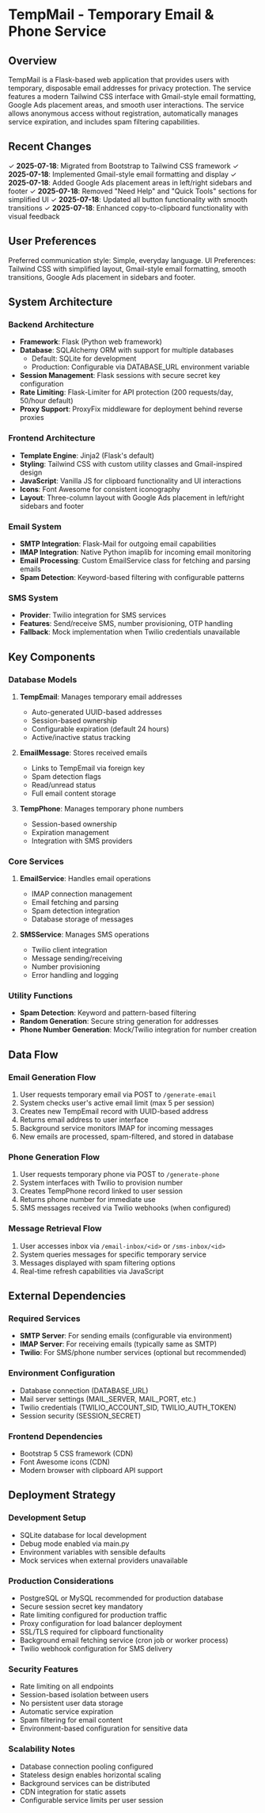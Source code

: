 # TempMail - Temporary Email & Phone Service

## Overview

TempMail is a Flask-based web application that provides users with temporary, disposable email addresses for privacy protection. The service features a modern Tailwind CSS interface with Gmail-style email formatting, Google Ads placement areas, and smooth user interactions. The service allows anonymous access without registration, automatically manages service expiration, and includes spam filtering capabilities.

## Recent Changes

✓ **2025-07-18**: Migrated from Bootstrap to Tailwind CSS framework
✓ **2025-07-18**: Implemented Gmail-style email formatting and display
✓ **2025-07-18**: Added Google Ads placement areas in left/right sidebars and footer
✓ **2025-07-18**: Removed "Need Help" and "Quick Tools" sections for simplified UI
✓ **2025-07-18**: Updated all button functionality with smooth transitions
✓ **2025-07-18**: Enhanced copy-to-clipboard functionality with visual feedback

## User Preferences

Preferred communication style: Simple, everyday language.
UI Preferences: Tailwind CSS with simplified layout, Gmail-style email formatting, smooth transitions, Google Ads placement in sidebars and footer.

## System Architecture

### Backend Architecture
- **Framework**: Flask (Python web framework)
- **Database**: SQLAlchemy ORM with support for multiple databases
  - Default: SQLite for development
  - Production: Configurable via DATABASE_URL environment variable
- **Session Management**: Flask sessions with secure secret key configuration
- **Rate Limiting**: Flask-Limiter for API protection (200 requests/day, 50/hour default)
- **Proxy Support**: ProxyFix middleware for deployment behind reverse proxies

### Frontend Architecture
- **Template Engine**: Jinja2 (Flask's default)
- **Styling**: Tailwind CSS with custom utility classes and Gmail-inspired design
- **JavaScript**: Vanilla JS for clipboard functionality and UI interactions
- **Icons**: Font Awesome for consistent iconography
- **Layout**: Three-column layout with Google Ads placement in left/right sidebars and footer

### Email System
- **SMTP Integration**: Flask-Mail for outgoing email capabilities
- **IMAP Integration**: Native Python imaplib for incoming email monitoring
- **Email Processing**: Custom EmailService class for fetching and parsing emails
- **Spam Detection**: Keyword-based filtering with configurable patterns

### SMS System
- **Provider**: Twilio integration for SMS services
- **Features**: Send/receive SMS, number provisioning, OTP handling
- **Fallback**: Mock implementation when Twilio credentials unavailable

## Key Components

### Database Models
1. **TempEmail**: Manages temporary email addresses
   - Auto-generated UUID-based addresses
   - Session-based ownership
   - Configurable expiration (default 24 hours)
   - Active/inactive status tracking

2. **EmailMessage**: Stores received emails
   - Links to TempEmail via foreign key
   - Spam detection flags
   - Read/unread status
   - Full email content storage

3. **TempPhone**: Manages temporary phone numbers
   - Session-based ownership
   - Expiration management
   - Integration with SMS providers

### Core Services
1. **EmailService**: Handles email operations
   - IMAP connection management
   - Email fetching and parsing
   - Spam detection integration
   - Database storage of messages

2. **SMSService**: Manages SMS operations
   - Twilio client integration
   - Message sending/receiving
   - Number provisioning
   - Error handling and logging

### Utility Functions
- **Spam Detection**: Keyword and pattern-based filtering
- **Random Generation**: Secure string generation for addresses
- **Phone Number Generation**: Mock/Twilio integration for number creation

## Data Flow

### Email Generation Flow
1. User requests temporary email via POST to `/generate-email`
2. System checks user's active email limit (max 5 per session)
3. Creates new TempEmail record with UUID-based address
4. Returns email address to user interface
5. Background service monitors IMAP for incoming messages
6. New emails are processed, spam-filtered, and stored in database

### Phone Generation Flow
1. User requests temporary phone via POST to `/generate-phone`
2. System interfaces with Twilio to provision number
3. Creates TempPhone record linked to user session
4. Returns phone number for immediate use
5. SMS messages received via Twilio webhooks (when configured)

### Message Retrieval Flow
1. User accesses inbox via `/email-inbox/<id>` or `/sms-inbox/<id>`
2. System queries messages for specific temporary service
3. Messages displayed with spam filtering options
4. Real-time refresh capabilities via JavaScript

## External Dependencies

### Required Services
- **SMTP Server**: For sending emails (configurable via environment)
- **IMAP Server**: For receiving emails (typically same as SMTP)
- **Twilio**: For SMS/phone number services (optional but recommended)

### Environment Configuration
- Database connection (DATABASE_URL)
- Mail server settings (MAIL_SERVER, MAIL_PORT, etc.)
- Twilio credentials (TWILIO_ACCOUNT_SID, TWILIO_AUTH_TOKEN)
- Session security (SESSION_SECRET)

### Frontend Dependencies
- Bootstrap 5 CSS framework (CDN)
- Font Awesome icons (CDN)
- Modern browser with clipboard API support

## Deployment Strategy

### Development Setup
- SQLite database for local development
- Debug mode enabled via main.py
- Environment variables with sensible defaults
- Mock services when external providers unavailable

### Production Considerations
- PostgreSQL or MySQL recommended for production database
- Secure session secret key mandatory
- Rate limiting configured for production traffic
- Proxy configuration for load balancer deployment
- SSL/TLS required for clipboard functionality
- Background email fetching service (cron job or worker process)
- Twilio webhook configuration for SMS delivery

### Security Features
- Rate limiting on all endpoints
- Session-based isolation between users
- No persistent user data storage
- Automatic service expiration
- Spam filtering for email content
- Environment-based configuration for sensitive data

### Scalability Notes
- Database connection pooling configured
- Stateless design enables horizontal scaling
- Background services can be distributed
- CDN integration for static assets
- Configurable service limits per user session